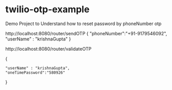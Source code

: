 # twilio-otp-example
Demo Project to Understand how to reset password by phoneNumber otp


http://localhost:8080/router/sendOTP
{
	"phoneNumber":"+91-9179546092",
	"userName" : "krishnaGupta"
}


http://localhost:8080/router/validateOTP

{
	
	"userName" : "krishnaGupta",
	"oneTimePassword":"580926"
}

